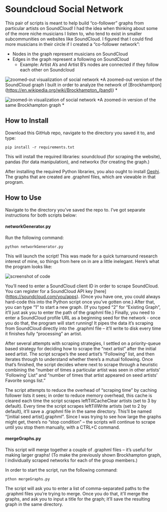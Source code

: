 # Soundcloud Social Network
This pair of scripts is meant to help build “co-follower” graphs from particular artists on SoundCloud! I had the idea when thinking about some of the more niche musicians I listen to, who tend to exist in smaller subcommunities on websites like SoundCloud. I figured that I could find more musicians in their circle if I created a “co-follower network”: 

* Nodes in the graph represent musicians on SoundCloud
* Edges in the graph represent a following on SoundCloud 
	- Example: Artist A’s and Artist B’s nodes are connected if they follow each other on Soundcloud

![zoomed-out visualization of social network](https://i.imgur.com/9oMYxPd.png)
*A zoomed-out version of the SoundCloud graph I built in order to analyze the network of [Brockhamtpon] (https://en.wikipedia.org/wiki/Brockhampton_(band)) * 

![zoomed-in visualization of social network](https://i.imgur.com/HI6ABmE.png)
*A zoomed-in version of the same Brockhampton graph *

## How to Install

Download this GitHub repo, navigate to the directory you saved it to, and type: 

`pip install -r requirements.txt`

This will install the required libraries: soundcloud (for scraping the website), pandas (for data manipulation), and networkx (for creating the graph.)  

After installing the required Python libraries, you also ought to install [Gephi](https://gephi.org/). The graphs that are created are .graphml files, which are viewable in that program. 

## How to Use

Navigate to the directory you’ve saved the repo to. I’ve got separate instructions for both scripts below: 

#### networkGenerator.py

Run the following command: 

`python networkGenerator.py`

This will launch the script! This was made for a quick turnaround research interest of mine, so things from here on in are a little inelegant. Here’s what the program looks like: 

![screenshot of code](https://i.imgur.com/yKUspkJ.png)

You’ll need to enter a SoundCloud client ID in order to scrape SoundCloud. You can register for a SoundCloud API key [here] (https://soundcloud.com/you/apps). (Once you have one, you could always hard-code this into the Python script once you’ve gotten one.) After that, you can type “1” to start a new graph. (If you typed “2” for “Existing Graph”, it’ll just ask you to enter the path of the graphml file.) Finally, you need to enter a SoundCloud profile URL as a beginning seed for the network - once you do that, the program will start running! It pipes the data it’s scraping from SoundCloud directly into the .graphml file – it’ll write to disk every time it finishes fully “processing” an artist. 


After several attempts with scraping strategies, I settled on a priority-queue based strategy for deciding how to scrape the “next artist” after the initial seed artist. The script scrape’s the seed artist’s “Following” list, and then iterates through to understand whether there’s a mutual following. Once that’s finished, the script decides where next to scrape through a heuristic combining the “number of times a particular artist was seen in other artists’ ‘Following’ List” and “number of times that artist appeared on seed artists’ Favorite songs list.” 


The script attempts to reduce the overhead of “scraping time” by caching follower lists it sees; in order to reduce memory overhead, this cache is cleared each time the script scrapes leftTillCacheClear artists (set to 3 by default). Every time the script scrapes leftTillWrite artists (set to 2 by default), it’ll save a .graphml file in the same directory. This’ll be named “[initial seed artist].graphml”. Since I was trying to see how large the graphs might get, there’s no “stop condition” – the scripts will continue to scrape until you stop them manually, with a CTRL+C command. 

#### mergeGraphs.py
This script will merge together a couple of .graphml files – it’s useful for making larger graphs! (To make the previously shown Brockhampton graph, I individually scraped networks for each of the group members.) 

In order to start the script, run the following command: 

`pthon mergeGraphs.py`

The script will ask you to enter a list of comma-separated paths to the .graphml files you’re trying to merge. Once you do that, it’ll merge the graphs, and ask you to input a title for the graph; it’ll save the resulting graph in the same directory.  
